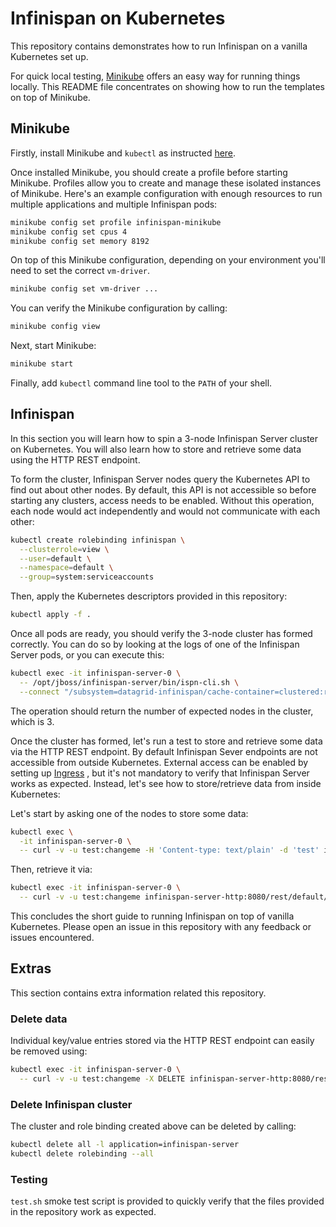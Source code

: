 # Infinispan on Kubernetes

This repository contains demonstrates how to run Infinispan on a vanilla Kubernetes set up.

For quick local testing, [Minikube](https://kubernetes.io/docs/setup/minikube/) offers an easy way for running things locally.
This README file concentrates on showing how to run the templates on top of Minikube.


## Minikube

Firstly, install Minikube and `kubectl` as instructed [here](https://kubernetes.io/docs/tasks/tools/install-minikube/).

Once installed Minikube, you should create a profile before starting Minikube.
Profiles allow you to create and manage these isolated instances of Minikube.
Here's an example configuration with enough resources to run multiple applications and multiple Infinispan pods:

```bash
minikube config set profile infinispan-minikube
minikube config set cpus 4
minikube config set memory 8192
```

On top of this Minikube configuration, depending on your environment you'll need to set the correct `vm-driver`.

```bash
minikube config set vm-driver ...
```

You can verify the Minikube configuration by calling:

```bash
minikube config view
``` 

Next, start Minikube:

```bash
minikube start
```

Finally, add `kubectl` command line tool to the `PATH` of your shell.


## Infinispan

In this section you will learn how to spin a 3-node Infinispan Server cluster on Kubernetes.
You will also learn how to store and retrieve some data using the HTTP REST endpoint.

To form the cluster, Infinispan Server nodes query the Kubernetes API to find out about other nodes.
By default, this API is not accessible so before starting any clusters, access needs to be enabled.
Without this operation, each node would act independently and would not communicate with each other:

```bash
kubectl create rolebinding infinispan \
  --clusterrole=view \
  --user=default \
  --namespace=default \
  --group=system:serviceaccounts
``` 

Then, apply the Kubernetes descriptors provided in this repository:

```bash
kubectl apply -f .
```

Once all pods are ready, you should verify the 3-node cluster has formed correctly.
You can do so by looking at the logs of one of the Infinispan Server pods, or you can execute this:

```bash
kubectl exec -it infinispan-server-0 \
  -- /opt/jboss/infinispan-server/bin/ispn-cli.sh \
  --connect "/subsystem=datagrid-infinispan/cache-container=clustered:read-attribute(name=cluster-size)"
```

The operation should return the number of expected nodes in the cluster, which is 3.

Once the cluster has formed, let's run a test to store and retrieve some data via the HTTP REST endpoint.
By default Infinispan Sever endpoints are not accessible from outside Kubernetes.
External access can be enabled by setting up 
[Ingress](https://kubernetes.io/docs/concepts/services-networking/ingress/)
, but it's not mandatory to verify that Infinispan Server works as expected.
Instead, let's see how to store/retrieve data from inside Kubernetes:

Let's start by asking one of the nodes to store some data:

```bash
kubectl exec \
  -it infinispan-server-0 \
  -- curl -v -u test:changeme -H 'Content-type: text/plain' -d 'test' infinispan-server-http:8080/rest/default/stuff
```

Then, retrieve it via:

```bash
kubectl exec -it infinispan-server-0 \
  -- curl -v -u test:changeme infinispan-server-http:8080/rest/default/stuff
```

This concludes the short guide to running Infinispan on top of vanilla Kubernetes.
Please open an issue in this repository with any feedback or issues encountered. 


## Extras

This section contains extra information related this repository.


### Delete data

Individual key/value entries stored via the HTTP REST endpoint can easily be removed using:

```bash
kubectl exec -it infinispan-server-0 \
  -- curl -v -u test:changeme -X DELETE infinispan-server-http:8080/rest/default/stuff
``` 


### Delete Infinispan cluster

The cluster and role binding created above can be deleted by calling:

```bash
kubectl delete all -l application=infinispan-server
kubectl delete rolebinding --all
```


### Testing 

`test.sh` smoke test script is provided to quickly verify that the files provided in the repository work as expected.

